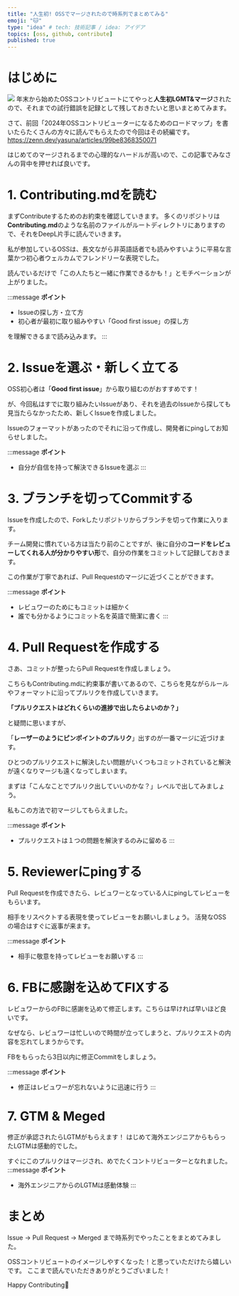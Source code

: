 ```yaml
---
title: "人生初! OSSでマージされたので時系列でまとめてみる"
emoji: "🐱"
type: "idea" # tech: 技術記事 / idea: アイデア
topics: [oss, github, contribute]
published: true
---
```

# はじめに
![](https://storage.googleapis.com/zenn-user-upload/07409a6046a0-20240109.jpg)
年末から始めたOSSコントリビュートにてやっと**人生初LGMT&マージ**されたので、それまでの試行錯誤を記録として残しておきたいと思いまとめてみます。

さて、前回「2024年OSSコントリビューターになるためのロードマップ」を書いたらたくさんの方々に読んでもらえたので今回はその続編です。
https://zenn.dev/yasuna/articles/99be8368350071

はじめてのマージされるまでの心理的なハードルが高いので、この記事でみなさんの背中を押せれば良いです。

# 1. Contributing.mdを読む
まずContributeするためのお約束を確認していきます。
多くのリポジトリは**Contributing.md**のような名前のファイルがルートディレクトリにありますので、それをDeepL片手に読んでいきます。

私が参加しているOSSは、長文ながら非英語話者でも読みやすいように平易な言葉かつ初心者ウェルカムでフレンドリーな表現でした。

読んでいるだけで「この人たちと一緒に作業できるかも！」とモチベーションが上がりました。

:::message
**ポイント**

- Issueの探し方・立て方
- 初心者が最初に取り組みやすい「Good first issue」の探し方

を理解できるまで読み込みます。
:::

# 2. Issueを選ぶ・新しく立てる
OSS初心者は「**Good first issue**」から取り組むのがおすすめです！

が、今回私はすでに取り組みたいIssueがあり、それを過去のIssueから探しても見当たらなかったため、新しくIssueを作成しました。

Issueのフォーマットがあったのでそれに沿って作成し、開発者にpingしてお知らせしました。

:::message
**ポイント**

- 自分が自信を持って解決できるIssueを選ぶ
:::

# 3. ブランチを切ってCommitする
Issueを作成したので、Forkしたリポジトリからブランチを切って作業に入ります。

チーム開発に慣れている方は当たり前のことですが、後に自分の**コードをレビューしてくれる人が分かりやすい形**で、自分の作業をコミットして記録しておきます。

この作業が丁寧であれば、Pull Requestのマージに近づくことができます。

:::message
**ポイント**
- レビュワーのためにもコミットは細かく
- 誰でも分かるようにコミット名を英語で簡潔に書く
:::

# 4. Pull Requestを作成する
さあ、コミットが整ったらPull Requestを作成しましょう。

こちらもContributing.mdに約束事が書いてあるので、こちらを見ながらルールやフォーマットに沿ってプルリクを作成していきます。

**「プルリクエストはどれくらいの進捗で出したらよいのか？」**

と疑問に思いますが、

「**レーザーのようにピンポイントのプルリク**」出すのが一番マージに近づけます。

ひとつのプルリクエストに解決したい問題がいくつもコミットされていると解決が遠くなりマージも遠くなってしまいます。

まずは「こんなことでプルリク出していいのかな？」レベルで出してみましょう。

私もこの方法で初マージしてもらえました。

:::message
**ポイント**
- プルリクエストは１つの問題を解決するのみに留める
:::

# 5. Reviewerにpingする
Pull Requestを作成できたら、レビュワーとなっている人にpingしてレビューをもらいます。

相手をリスペクトする表現を使ってレビューをお願いしましょう。
活発なOSSの場合はすぐに返事が来ます。

:::message
**ポイント**
- 相手に敬意を持ってレビューをお願いする
:::

# 6. FBに感謝を込めてFIXする
レビュワーからのFBに感謝を込めて修正します。こちらは早ければ早いほど良いです。

なぜなら、レビュワーは忙しいので時間が立ってしまうと、プルリクエストの内容を忘れてしまうからです。

FBをもらったら3日以内に修正Commitをしましょう。

:::message
**ポイント**
- 修正はレビュワーが忘れないように迅速に行う
:::

# 7. GTM & Meged
修正が承認されたらLGTMがもらえます！
はじめて海外エンジニアからもらったLGTMは感動的でした。

すぐにこのプルリクはマージされ、めでたくコントリビューターとなれました。
:::message
**ポイント**
- 海外エンジニアからのLGTMは感動体験
:::

# まとめ
Issue → Pull Request → Merged まで時系列でやったことをまとめてみました。

OSSコントリビュートのイメージしやすくなった！と思っていただけたら嬉しいです。
ここまで読んでいただきありがとうございました！

Happy Contributing👋